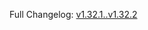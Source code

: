 Full Changelog: [v1.32.1..v1.32.2](https://github.com/kubernetes-sigs/cloud-provider-azure/compare/v1.32.1...v1.32.2)


